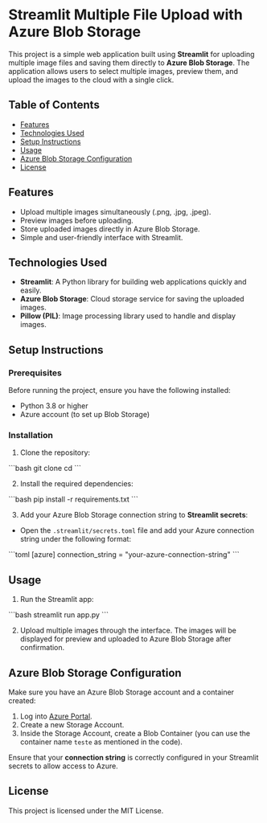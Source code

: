 
# Streamlit Multiple File Upload with Azure Blob Storage

This project is a simple web application built using **Streamlit** for uploading multiple image files and saving them directly to **Azure Blob Storage**. The application allows users to select multiple images, preview them, and upload the images to the cloud with a single click.

## Table of Contents

- [Features](#features)
- [Technologies Used](#technologies-used)
- [Setup Instructions](#setup-instructions)
- [Usage](#usage)
- [Azure Blob Storage Configuration](#azure-blob-storage-configuration)
- [License](#license)

## Features

- Upload multiple images simultaneously (.png, .jpg, .jpeg).
- Preview images before uploading.
- Store uploaded images directly in Azure Blob Storage.
- Simple and user-friendly interface with Streamlit.

## Technologies Used

- **Streamlit**: A Python library for building web applications quickly and easily.
- **Azure Blob Storage**: Cloud storage service for saving the uploaded images.
- **Pillow (PIL)**: Image processing library used to handle and display images.

## Setup Instructions

### Prerequisites

Before running the project, ensure you have the following installed:

- Python 3.8 or higher
- Azure account (to set up Blob Storage)

### Installation

1. Clone the repository:

\`\`\`bash
git clone <repository-url>
cd <repository-folder>
\`\`\`

2. Install the required dependencies:

\`\`\`bash
pip install -r requirements.txt
\`\`\`

3. Add your Azure Blob Storage connection string to **Streamlit secrets**:

- Open the `.streamlit/secrets.toml` file and add your Azure connection string under the following format:

\`\`\`toml
[azure]
connection_string = "your-azure-connection-string"
\`\`\`

## Usage

1. Run the Streamlit app:

\`\`\`bash
streamlit run app.py
\`\`\`

2. Upload multiple images through the interface. The images will be displayed for preview and uploaded to Azure Blob Storage after confirmation.

## Azure Blob Storage Configuration

Make sure you have an Azure Blob Storage account and a container created:

1. Log into [Azure Portal](https://portal.azure.com/).
2. Create a new Storage Account.
3. Inside the Storage Account, create a Blob Container (you can use the container name `teste` as mentioned in the code).

Ensure that your **connection string** is correctly configured in your Streamlit secrets to allow access to Azure.

## License

This project is licensed under the MIT License.
